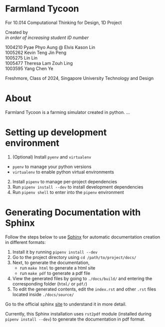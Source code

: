 # Farmland Tycoon

For 10.014 Computational Thinking for Design, 1D Project

Created by\
*in order of increasing student ID number*

1004210 Pyae Phyo Aung @ Elvis Kason Lin\
1005262 Kevin Teng Jin Peng\
1005275 Lin Lin\
1005477 Theresa Lam Zouh Ling\
1003595 Yang Chen Ye

Freshmore, Class of 2024, Singapore University Technology and Design

# About
Farmland Tycoon is a farming simulator created in python.
...

# Setting up development environment

1. (Optional) Install `pyenv` and `virtualenv`
  - `pyenv` to manage your python versions
  - `virtualenv` to enable python virtual environments
2. Install `pipenv` to manage per-project dependencies
3. Run `pipenv install --dev` to install development dependencies
4. Run `pipenv shell` to enter into the `pipenv` environment

# Generating Documentation with Sphinx

Follow the steps below to use [Sphinx](https://packaging.python.org/tutorials/creating-documentation/) for automatic documentation creation in different formats:

1. Install it by running `pipenv install --dev`
2. Go to the project directory using `cd /path/to/project/docs/`
3. Next, to generate the documentation, 
   * run `make html` to generate a html site
   * run `make pdf` to generate a pdf file
4. View the generated files by going to `./docs/build/` and entering the corresponding folder (`html/` or `pdf/`)
5. To edit the generated contents, edit the `index.rst` and other `.rst` files located inside `./docs/source/`

Go to the official sphinx [site](https://www.sphinx-doc.org/en/master/usage/quickstart.html) to understand it in more detail.

Currently, this Sphinx installation uses `rst2pdf` module (installed during `pipenv install --dev`) to generate the documentation in pdf format.